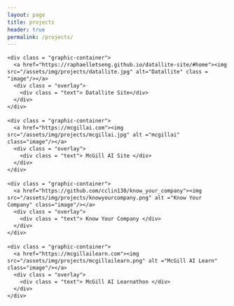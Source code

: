 ```yaml
---
layout: page
title: projects
header: true
permalink: /projects/
---
```


<div class = "projects">

  <div class = "container">

    <div class = "graphic-container">
      <a href="https://raphaelletseng.github.io/datallite-site/#home"><img src="/assets/img/projects/datallite.jpg" alt="Datallite" class = "image"/></a>
      <div class = "overlay">
        <div class = "text"> Datallite Site</div>
      </div>
    </div>

    <div class = "graphic-container">
      <a href="https://mcgillai.com"><img src="/assets/img/projects/mcgillai.jpg" alt ="mcgillai" class="image"/></a>
      <div class = "overlay">
        <div class = "text"> McGill AI Site </div>
      </div>
    </div>

    <div class = "graphic-container">
      <a href="https://github.com/cclin130/know_your_company"><img src="/assets/img/projects/knowyourcompany.png" alt ="Know Your Company" class="image"/></a>
      <div class = "overlay">
        <div class = "text"> Know Your Company </div>
      </div>
    </div>

    <div class = "graphic-container">
      <a href="https://mcgillailearn.com"><img src="/assets/img/projects/mcgillailearn.png" alt ="McGill AI Learn" class="image"/></a>
      <div class = "overlay">
        <div class = "text"> McGill AI Learnathon </div>
      </div>
    </div>

  </div>
</div>

<link rel="stylesheet" href="../assets/css/projects.css">
